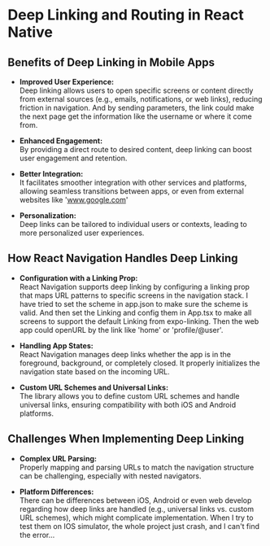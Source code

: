 # Deep Linking and Routing in React Native

## Benefits of Deep Linking in Mobile Apps

- **Improved User Experience:**  
  Deep linking allows users to open specific screens or content directly from external sources (e.g., emails, notifications, or web links), reducing friction in navigation. And by sending parameters, the link could make the next page get the information like the username or where it come from.

- **Enhanced Engagement:**  
  By providing a direct route to desired content, deep linking can boost user engagement and retention.

- **Better Integration:**  
  It facilitates smoother integration with other services and platforms, allowing seamless transitions between apps, or even from external websites like 'www.google.com'

- **Personalization:**  
  Deep links can be tailored to individual users or contexts, leading to more personalized user experiences.

## How React Navigation Handles Deep Linking

- **Configuration with a Linking Prop:**  
  React Navigation supports deep linking by configuring a linking prop that maps URL patterns to specific screens in the navigation stack.
  I have tried to set the scheme in app.json to make sure the scheme is valid. And then set the Linking and config them in App.tsx to make all screens to support the default Linking from expo-linking. Then the web app could openURL by the link like 'home' or 'profile/@user'.

- **Handling App States:**  
  React Navigation manages deep links whether the app is in the foreground, background, or completely closed. It properly initializes the navigation state based on the incoming URL.

- **Custom URL Schemes and Universal Links:**  
  The library allows you to define custom URL schemes and handle universal links, ensuring compatibility with both iOS and Android platforms.

## Challenges When Implementing Deep Linking

- **Complex URL Parsing:**  
  Properly mapping and parsing URLs to match the navigation structure can be challenging, especially with nested navigators.

- **Platform Differences:**  
  There can be differences between iOS, Android or even web develop regarding how deep links are handled (e.g., universal links vs. custom URL schemes), which might complicate implementation. When I try to test them on IOS simulator, the whole project just crash, and I can't find the error...
